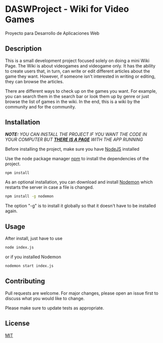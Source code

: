 # DASWProject - Wiki for Video Games

Proyecto para Desarrollo de Aplicaciones Web

## Description

This is a small development project focused solely on doing a mini Wiki Page. The Wiki is about videogames and
videogame only. It has the ability to create users that, in turn, can write or edit different articles about the
game they want. However, if someone isn't interested in writing or editing, they can browse the articles.

There are different ways to check up on the games you want. For example, you can search them in the search bar or
look them up by genre or just browse the list of games in the wiki. In the end, this is a wiki by the community and
for the community.

## Installation

_***NOTE:***_ _YOU CAN INSTALL THE PROJECT IF YOU WANT THE CODE IN YOUR COMPUTER BUT ***[THERE IS A PAGE](https://gawi-meki-timely-wildebeest-vr.mybluemix.net/)*** WITH THE APP RUNNING_

Before installing the project, make sure you have [NodeJS](https://nodejs.org/en/download/) installed

Use the node package manager [npm](https://www.npmjs.com/get-npm) to install the dependencies of the project.

```bash
npm install
```

As an optional installation, you can download and install [Nodemon](https://www.npmjs.com/package/nodemon) which restarts the server
in case a file is changed.

```bash
npm install -g nodemon
```
The option "-g" is to install it globally so that it doesn't have to be installed again.

## Usage

After install, just have to use

```bash
node index.js
```

or if you installed Nodemon

```bash
nodemon start index.js
```


## Contributing
Pull requests are welcome. For major changes, please open an issue first to discuss what you would like to change.

Please make sure to update tests as appropriate.

## License
[MIT](https://choosealicense.com/licenses/mit/)
